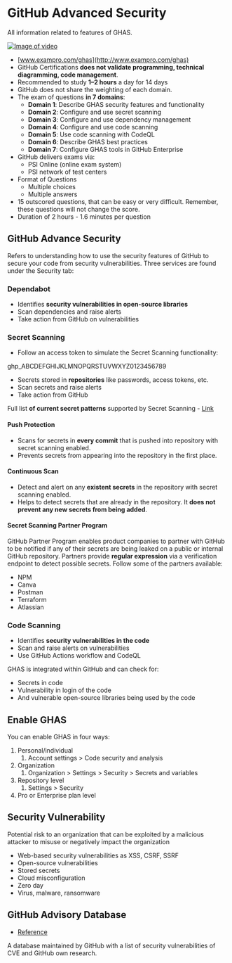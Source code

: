 # GitHub Advanced Security

All information related to features of GHAS.

[![Image of video](https://img.youtube.com/vi/i740xlsqxEM/0.jpg)](https://www.youtube.com/watch?v=i740xlsqxEM)

- [www.exampro.com/ghas](http://www.exampro.com/ghas)
- GitHub Certifications **does not validate programming, technical diagramming, code management**.
- Recommended to study **1–2 hours** a day for 14 days
- GitHub does not share the weighting of each domain.
- The exam of questions **in 7 domains**:
  - **Domain 1**: Describe GHAS security features and functionality
  - **Domain 2**: Configure and use secret scanning
  - **Domain 3**: Configure and use dependency management
  - **Domain 4**: Configure and use code scanning
  - **Domain 5**: Use code scanning with CodeQL
  - **Domain 6**: Describe GHAS best practices
  - **Domain 7**: Configure GHAS tools in GitHub Enterprise
- GitHub delivers exams via:
  - PSI Online (online exam system)
  - PSI network of test centers
- Format of Questions
  - Multiple choices
  - Multiple answers
- 15 outscored questions, that can be easy or very difficult. Remember, these questions will not change the score.
- Duration of 2 hours - 1.6 minutes per question

## GitHub Advance Security

Refers to understanding how to use the security features of GitHub to secure your code from security vulnerabilities. Three services are found under the Security tab:

### Dependabot

- Identifies **security vulnerabilities in open-source libraries**
- Scan dependencies and raise alerts
- Take action from GitHub on vulnerabilities

### Secret Scanning

- Follow an access token to simulate the Secret Scanning functionality:

ghp_ABCDEFGHIJKLMNOPQRSTUVWXYZ0123456789

- Secrets stored in **repositories** like passwords, access tokens, etc.
- Scan secrets and raise alerts
- Take action from GitHub

Full list **of current secret patterns** supported by Secret Scanning - [Link](https://docs.github.com/en/code-security/secret-scanning/introduction/supported-secret-scanning-patterns#supported-secrets)

#### Push Protection

- Scans for secrets in **every commit** that is pushed into repository with secret scanning enabled.
- Prevents secrets from appearing into the repository in the first place.

#### Continuous Scan

- Detect and alert on any **existent secrets** in the repository with secret scanning enabled.
- Helps to detect secrets that are already in the repository. It **does not prevent any new secrets from being added**.

#### Secret Scanning Partner Program

GitHub Partner Program enables product companies to partner with GitHub to be notified if any of their secrets are being leaked on a public or internal GitHub repository. Partners provide **regular expression** via a verification endpoint to detect possible secrets. Follow some of the partners available:

- NPM
- Canva
- Postman
- Terraform
- Atlassian

### Code Scanning

- Identifies **security vulnerabilities in the code**
- Scan and raise alerts on vulnerabilities
- Use GitHub Actions workflow and CodeQL

GHAS is integrated within GitHub and can check for:

- Secrets in code
- Vulnerability in login of the code
- And vulnerable open-source libraries being used by the code

## Enable GHAS

You can enable GHAS in four ways:

1. Personal/individual
    1. Account settings > Code security and analysis
2. Organization
    1. Organization > Settings > Security > Secrets and variables
3. Repository level
    1. Settings > Security
4. Pro or Enterprise plan level

## Security Vulnerability

Potential risk to an organization that can be exploited by a malicious attacker to misuse or negatively impact the organization

- Web-based security vulnerabilities as XSS, CSRF, SSRF
- Open-source vulnerabilities
- Stored secrets
- Cloud misconfiguration
- Zero day
- Virus, malware, ransomware

## GitHub Advisory Database

- [Reference](https://github.com/advisories)

A database maintained by GitHub with a list of security vulnerabilities of CVE and GitHub own research.
